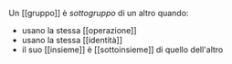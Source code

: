 Un [[gruppo]] è *sottogruppo* di un altro quando:
- usano la stessa [[operazione]]
- usano la stessa [[identità]]
- il suo [[insieme]] è [[sottoinsieme]] di quello dell'altro